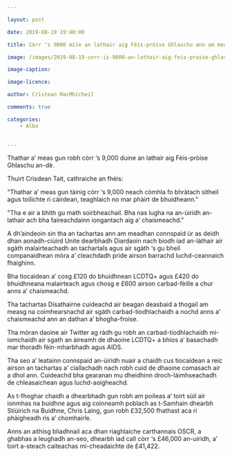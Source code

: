 ```yaml
---

layout: post

date: 2019-08-19 19:40:00

title: Còrr ‘s 9000 mìle an lathair aig Fèis-pròise Ghlaschu ann am meadhan connspaid ùr

image: /images/2019-08-19-corr-is-9000-an-lathair-aig-feis-proise-ghlaschu-ann-am-meadhan-connspaid-ur.JPG

image-caption:

image-licence:

author: Crìstean MacMhìcheil

comments: true

categories:
    - Alba
    

---
```


Thathar a’ meas gun robh còrr ‘s 9,000 duine an lathair aig Fèis-pròise Ghlaschu an-dè.

<!--more-->

Thuirt Crìsdean Tait, cathraiche an fhèis:

"Thathar a’ meas gun tàinig còrr ‘s 9,000 neach còmhla fo bhràtach sìtheil agus toilichte ri càirdean, teaghlaich no mar phàirt de bhuidheann."

"Tha e air a bhith gu math soirbheachail. Bha nas lugha na an-ùiridh an-lathair ach bha faireachdainn iongantach aig a’ chaismeachd."

A dh’aindeoin sin tha an tachartas ann am meadhan connspaid ùr as deidh dhan aonadh-ciùird Unite dearbhadh Diardaoin nach biodh iad an-làthair air sgàth malairteachadh an tachartaIs agus air sgàth ‘s gu bheil companaidhean mòra a’ cleachdadh pride airson barrachd luchd-ceannaich fhaighinn.

Bha tiocaidean a’ cosg £120 do bhuidhnean LCDTQ+ agus £420 do bhuidhneana malairteach agus chosg e £600 airson carbad-fèille a chur anns a’ chaismeachd.

Tha tachartas Disathairne cuideachd air beagan deasbaid a thogail am measg na coimhearsnachd air sgàth carbad-tiodhlachaidh a nochd anns a’ chaismeachd ann an dathan a’ bhogha-froise.

Tha mòran daoine air Twitter ag ràdh gu robh an carbad-tiodhlachaidh mì-iomchaidh air sgath an àireamh de dhaoine LCDTQ+ a bhios a’ basachadh mar thoradh fèin-mharbhadh agus AIDS.

Tha seo a’ leatainn connspaid an-ùiridh nuair a chaidh cus tiocaidean a reic airson an tachartas a’ ciallachadh nach robh cuid de dhaoine comasach air a dhol ann. Cuideachd bha gearanan mu dheidhinn droch-làimhseachadh de chleasaichean agus luchd-aoigheachd.

As t-fhoghar chaidh a dhearbhadh gun robh am poileas a’ toirt sùil air ionmhas na buidhne agus aig coinneamh poblach as t-Samhain dhearbh Stiùirich na Buidhne, Chris Laing, gun robh £32,500 fhathast aca ri phàigheadh ris a’ chomhairle.

Anns an aithisg bliadhnail aca dhan riaghlaiche carthannais OSCR, a ghabhas a leughadh an-seo, dhearbh iad call còrr ‘s £46,000 an-uiridh, a’ toirt a-steach caiteachas mì-cheadaichte de £41,422.
